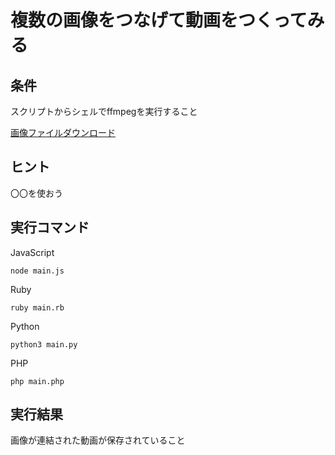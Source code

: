 # 複数の画像をつなげて動画をつくってみる

## 条件

スクリプトからシェルでffmpegを実行すること

[画像ファイルダウンロード](https://s3-ap-northeast-1.amazonaws.com/prog-ac.assets/assets/irasutoya.zip)

## ヒント

〇〇を使おう

## 実行コマンド

JavaScript
```shell:
node main.js
```
Ruby
```shell:
ruby main.rb
```
Python
```shell:
python3 main.py
```
PHP
```shell:
php main.php
```

## 実行結果

画像が連結された動画が保存されていること
